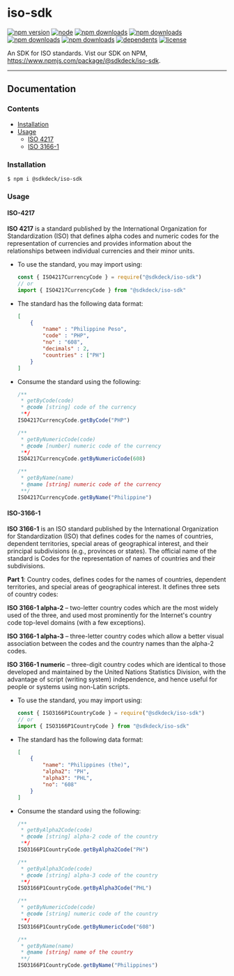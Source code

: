 # iso-sdk

[![npm version](https://badgen.net/npm/v/@sdkdeck/iso-sdk/latest)](https://www.npmjs.com/package/@sdkdeck/iso-sdk)
[![node](https://badgen.net/npm/node/@sdkdeck/iso-sdk/latest)](https://www.npmjs.com/package/@sdkdeck/iso-sdk)
[![npm downloads](https://badgen.net/npm/dw/@sdkdeck/iso-sdk/latest)](https://www.npmjs.com/package/@sdkdeck/iso-sdk)
[![npm downloads](https://badgen.net/npm/dm/@sdkdeck/iso-sdk/latest)](https://www.npmjs.com/package/@sdkdeck/iso-sdk)
[![npm downloads](https://badgen.net/npm/dy/@sdkdeck/iso-sdk/latest)](https://www.npmjs.com/package/@sdkdeck/iso-sdk)
[![npm downloads](https://badgen.net/npm/dt/@sdkdeck/iso-sdk/latest)](https://www.npmjs.com/package/@sdkdeck/iso-sdk)
[![dependents](https://badgen.net/npm/dependents/@sdkdeck/iso-sdk/latest)](https://www.npmjs.com/package/@sdkdeck/iso-sdk)
[![license](https://badgen.net/npm/license/@sdkdeck/iso-sdk/latest)](https://www.npmjs.com/package/@sdkdeck/iso-sdk)

An SDK for ISO standards. Vist our SDK on NPM, https://www.npmjs.com/package/@sdkdeck/iso-sdk.

---

## Documentation

### Contents

- [Installation](#installation)
- [Usage](#usage)
  - [ISO 4217](#iso-4217)
  - [ISO 3166-1](#iso-3166-1)

### Installation

```
$ npm i @sdkdeck/iso-sdk
```

### Usage

#### ISO-4217

**ISO 4217** is a standard published by the International Organization for Standardization (ISO) that defines alpha codes and numeric codes for the representation of currencies and provides information about the relationships between individual currencies and their minor units.

- To use the standard, you may import using:

    ```js
    const { ISO4217CurrencyCode } = require("@sdkdeck/iso-sdk")
    // or
    import { ISO4217CurrencyCode } from "@sdkdeck/iso-sdk"
    ```

- The standard has the following data format:

    ```json
    [
        {
            "name" : "Philippine Peso",
            "code" : "PHP",
            "no" : "608",
            "decimals" : 2,
            "countries" : ["PH"]
        }
    ]
    ```

- Consume the standard using the following:

    ```js
    /**
     * getByCode(code)
     * @code [string] code of the currency
     **/
    ISO4217CurrencyCode.getByCode("PHP")

    /**
     * getByNumericCode(code)
     * @code [number] numeric code of the currency
     **/
    ISO4217CurrencyCode.getByNumericCode(608)

    /**
     * getByName(name)
     * @name [string] numeric code of the currency
     **/
    ISO4217CurrencyCode.getByName("Philippine")
    ```

#### ISO-3166-1

**ISO 3166-1** is an ISO standard published by the International Organization for Standardization (ISO) that defines codes for the names of countries, dependent territories, special areas of geographical interest, and their principal subdivisions (e.g., provinces or states). The official name of the standard is Codes for the representation of names of countries and their subdivisions.

**Part 1**: Country codes, defines codes for the names of countries, dependent territories, and special areas of geographical interest. It defines three sets of country codes:

**ISO 3166-1 alpha-2** – two-letter country codes which are the most widely used of the three, and used most prominently for the Internet's country code top-level domains (with a few exceptions).

**ISO 3166-1 alpha-3** – three-letter country codes which allow a better visual association between the codes and the country names than the alpha-2 codes.

**ISO 3166-1 numeric** – three-digit country codes which are identical to those developed and maintained by the United Nations Statistics Division, with the advantage of script (writing system) independence, and hence useful for people or systems using non-Latin scripts.

- To use the standard, you may import using:

    ```js
    const { ISO3166P1CountryCode } = require("@sdkdeck/iso-sdk")
    // or
    import { ISO3166P1CountryCode } from "@sdkdeck/iso-sdk"
    ```

- The standard has the following data format:

    ```json
    [
        {
            "name": "Philippines (the)",
            "alpha2": "PH",
            "alpha3": "PHL",
            "no": "608"
        }
    ]
    ```

- Consume the standard using the following:

    ```js
    /**
     * getByAlpha2Code(code)
     * @code [string] alpha-2 code of the country
     **/
    ISO3166P1CountryCode.getByAlpha2Code("PH")

    /**
     * getByAlpha3Code(code)
     * @code [string] alpha-3 code of the country
     **/
    ISO3166P1CountryCode.getByAlpha3Code("PHL")

    /**
     * getByNumericCode(code)
     * @code [string] numeric code of the country
     **/
    ISO3166P1CountryCode.getByNumericCode("608")
    
    /**
     * getByName(name)
     * @name [string] name of the country
     **/
    ISO3166P1CountryCode.getByName("Philippines")
    ```